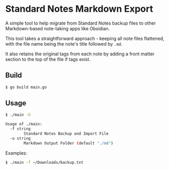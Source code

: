 # Standard Notes Markdown Export

A simple tool to help migrate from Standard Notes backup files to other Markdown-based note-taking apps like Obsidian.

This tool takes a straightforward approach - keeping all note files flattened, with the file name being the note's title followed by `.md`.

It also retains the original tags from each note by adding a front matter section to the top of the file if tags exist.

## Build

```bash
$ go build main.go
```

## Usage

```bash
$ ./main -h

Usage of ./main:
  -f string
        Standard Notes Backup and Import File
  -o string
        Markdown Output Folder (default "./md")
```

Examples:

```bash
$ ./main -f ~/Downloads/backup.txt
```

